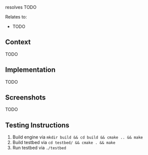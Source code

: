 resolves TODO

Relates to:

- TODO

## Context

TODO

## Implementation

TODO

## Screenshots

TODO

## Testing Instructions

1. Build engine via `mkdir build && cd build && cmake .. && make`
2. Build testbed via `cd testbed/ && cmake . && make`
3. Run testbed via `./testbed`
